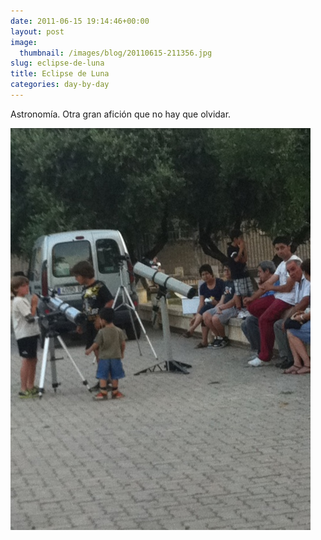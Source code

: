 ```yaml
---
date: 2011-06-15 19:14:46+00:00
layout: post
image:
  thumbnail: /images/blog/20110615-211356.jpg
slug: eclipse-de-luna
title: Eclipse de Luna
categories: day-by-day
---
```


Astronomía. Otra gran afición que no hay que olvidar.

[![20110615-211356.jpg](/images/blog/20110615-211356.jpg)](/images/blog/20110615-211356.jpg)
